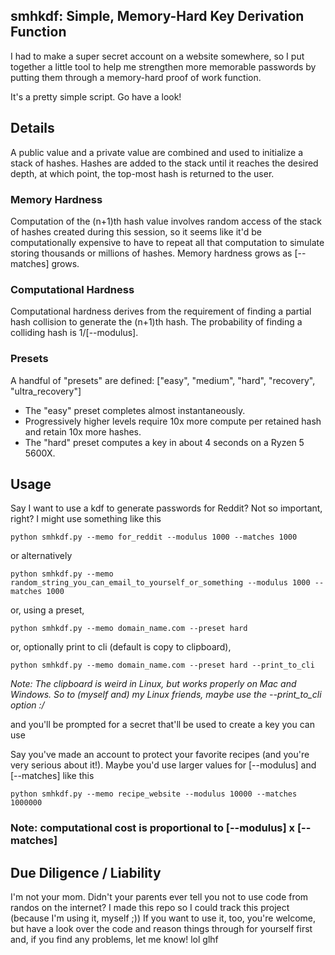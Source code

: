 
## smhkdf: Simple, Memory-Hard Key Derivation Function

I had to make a super secret account on a website somewhere, so I put together a little tool to help me strengthen more memorable passwords by putting them through a memory-hard proof of work function.

It's a pretty simple script. Go have a look!


## Details

A public value and a private value are combined and used to initialize a stack of hashes. Hashes are added to the stack until it reaches the desired depth, at which point, the top-most hash is returned to the user.

### Memory Hardness

Computation of the (n+1)th hash value involves random access of the stack of hashes created during this session, so it seems like it'd be computationally expensive to have to repeat all that computation to simulate storing thousands or millions of hashes. Memory hardness grows as [--matches] grows.

### Computational Hardness

Computational hardness derives from the requirement of finding a partial hash collision to generate the (n+1)th hash. The probability of finding a colliding hash is 1/[--modulus].

### Presets

A handful of "presets" are defined: ["easy", "medium", "hard", "recovery", "ultra_recovery"]

* The "easy" preset completes almost instantaneously. 
* Progressively higher levels require 10x more compute per retained hash and retain 10x more hashes.
* The "hard" preset computes a key in about 4 seconds on a Ryzen 5 5600X.

## Usage

Say I want to use a kdf to generate passwords for Reddit? Not so important, right? I might use something like this

	python smhkdf.py --memo for_reddit --modulus 1000 --matches 1000

or alternatively

	python smhkdf.py --memo random_string_you_can_email_to_yourself_or_something --modulus 1000 --matches 1000

or, using a preset, 

	python smhkdf.py --memo domain_name.com --preset hard

or, optionally print to cli (default is copy to clipboard),

	python smhkdf.py --memo domain_name.com --preset hard --print_to_cli

_Note: The clipboard is weird in Linux, but works properly on Mac and Windows. So to (myself and) my Linux friends, maybe use the --print_to_cli option :/_

and you'll be prompted for a secret that'll be used to create a key you can use

Say you've made an account to protect your favorite recipes (and you're very serious about it!). Maybe you'd use larger values for [--modulus] and [--matches] like this

	python smhkdf.py --memo recipe_website --modulus 10000 --matches 1000000

### Note: computational cost is proportional to [--modulus] x [--matches]

## Due Diligence / Liability

I'm not your mom. Didn't your parents ever tell you not to use code from randos on the internet? I made this repo so I could track this project (because I'm using it, myself ;)) If you want to use it, too, you're welcome, but have a look over the code and reason things through for yourself first and, if you find any problems, let me know! lol glhf